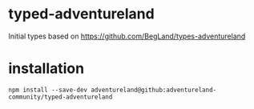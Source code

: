 # typed-adventureland

Initial types based on https://github.com/BegLand/types-adventureland


# installation
`npm install --save-dev adventureland@github:adventureland-community/typed-adventureland`